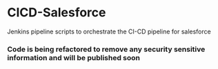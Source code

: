 # CICD-Salesforce
Jenkins pipeline scripts to orchestrate the CI-CD pipeline for salesforce

### Code is being refactored to remove any security sensitive information and will be published soon

